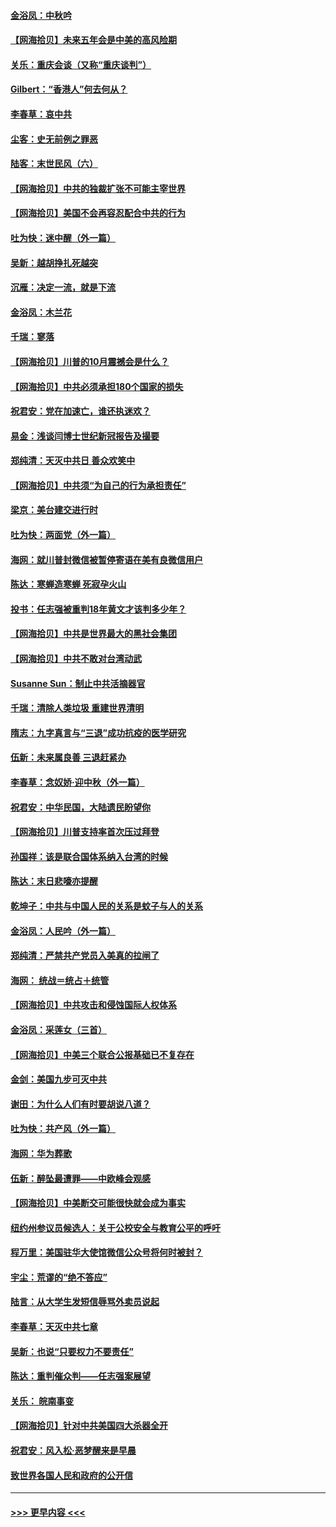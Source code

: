 #### [金浴凤：中秋吟](../pages/nsc993/n12441773.md?t=09302202) 
#### [【网海拾贝】未来五年会是中美的高风险期](../pages/nsc993/n12440760.md?t=09302202) 
#### [关乐：重庆会谈（又称“重庆谈判”）](../pages/nsc993/n12437525.md?t=09302202) 
#### [Gilbert：“香港人”何去何从？](../pages/nsc993/n12435894.md?t=09302202) 
#### [李春草：哀中共](../pages/nsc993/n12435874.md?t=09302202) 
#### [尘客：史无前例之罪恶](../pages/nsc993/n12435762.md?t=09302202) 
#### [陆客：末世民风（六）](../pages/nsc993/n12435354.md?t=09302202) 
#### [【网海拾贝】中共的独裁扩张不可能主宰世界](../pages/nsc993/n12435151.md?t=09302202) 
#### [【网海拾贝】美国不会再容忍配合中共的行为](../pages/nsc993/n12433808.md?t=09302202) 
#### [吐为快：迷中醒（外一篇）](../pages/nsc993/n12433585.md?t=09302202) 
#### [吴新：越胡挣扎死越突](../pages/nsc993/n12433562.md?t=09302202) 
#### [沉雁：决定一流，就是下流](../pages/nsc993/n12432128.md?t=09302202) 
#### [金浴凤：木兰花](../pages/nsc993/n12432124.md?t=09302202) 
#### [千瑞：寥落](../pages/nsc993/n12432071.md?t=09302202) 
#### [【网海拾贝】川普的10月震撼会是什么？](../pages/nsc993/n12431624.md?t=09302202) 
#### [【网海拾贝】中共必须承担180个国家的损失](../pages/nsc993/n12428893.md?t=09302202) 
#### [祝君安：党在加速亡，谁还执迷欢？](../pages/nsc993/n12428652.md?t=09302202) 
#### [易金：浅谈闫博士世纪新冠报告及撮要](../pages/nsc993/n12426822.md?t=09302202) 
#### [郑纯清：天灭中共日 善众欢笑中](../pages/nsc993/n12426784.md?t=09302202) 
#### [【网海拾贝】中共须“为自己的行为承担责任”](../pages/nsc993/n12426067.md?t=09302202) 
#### [梁京：美台建交进行时](../pages/nsc993/n12424066.md?t=09302202) 
#### [吐为快：两面党（外一篇）](../pages/nsc993/n12424043.md?t=09302202) 
#### [海网：就川普封微信被暂停寄语在美有良微信用户](../pages/nsc993/n12424021.md?t=09302202) 
#### [陈达：寒蝉造寒蝉 死寂孕火山](../pages/nsc993/n12423958.md?t=09302202) 
#### [投书：任志强被重判18年黄文才该判多少年？](../pages/nsc993/n12423672.md?t=09302202) 
#### [【网海拾贝】中共是世界最大的黑社会集团](../pages/nsc993/n12423543.md?t=09302202) 
#### [【网海拾贝】中共不敢对台湾动武](../pages/nsc993/n12421418.md?t=09302202) 
#### [Susanne Sun：制止中共活摘器官](../pages/nsc993/n12419654.md?t=09302202) 
#### [千瑞：清除人类垃圾 重建世界清明](../pages/nsc993/n12419414.md?t=09302202) 
#### [隋志：九字真言与“三退”成功抗疫的医学研究](../pages/nsc993/n12419248.md?t=09302202) 
#### [伍新：未来属良善 三退赶紧办](../pages/nsc993/n12418496.md?t=09302202) 
#### [李春草：念奴娇·迎中秋（外一篇）](../pages/nsc993/n12418465.md?t=09302202) 
#### [祝君安：中华民国，大陆遗民盼望你](../pages/nsc993/n12418089.md?t=09302202) 
#### [【网海拾贝】川普支持率首次压过拜登](../pages/nsc993/n12418050.md?t=09302202) 
#### [孙国祥：该是联合国体系纳入台湾的时候](../pages/nsc993/n12417369.md?t=09302202) 
#### [陈达：末日悲嚎亦提醒](../pages/nsc993/n12416736.md?t=09302202) 
#### [乾坤子：中共与中国人民的关系是蚊子与人的关系](../pages/nsc993/n12416632.md?t=09302202) 
#### [金浴凤：人民吟（外一篇）](../pages/nsc993/n12416567.md?t=09302202) 
#### [郑纯清：严禁共产党员入美真的拉闸了](../pages/nsc993/n12416550.md?t=09302202) 
#### [海网： 统战＝统占＋统管](../pages/nsc993/n12416404.md?t=09302202) 
#### [【网海拾贝】中共攻击和侵蚀国际人权体系](../pages/nsc993/n12416250.md?t=09302202) 
#### [金浴凤：采莲女（三首）](../pages/nsc993/n12415517.md?t=09302202) 
#### [【网海拾贝】中美三个联合公报基础已不复存在](../pages/nsc993/n12415054.md?t=09302202) 
#### [金剑：美国九步可灭中共](../pages/nsc993/n12413183.md?t=09302202) 
#### [谢田：为什么人们有时要胡说八道？](../pages/nsc993/n12411861.md?t=09302202) 
#### [吐为快：共产风（外一篇）](../pages/nsc993/n12411761.md?t=09302202) 
#### [海网：华为葬歌](../pages/nsc993/n12410381.md?t=09302202) 
#### [伍新：醉坠最遭罪——中欧峰会观感](../pages/nsc993/n12410364.md?t=09302202) 
#### [【网海拾贝】中美断交可能很快就会成为事实](../pages/nsc993/n12409495.md?t=09302202) 
#### [纽约州参议员候选人：关于公校安全与教育公平的呼吁](../pages/nsc993/n12409228.md?t=09302202) 
#### [程万里：美国驻华大使馆微信公众号将何时被封？](../pages/nsc993/n12407397.md?t=09302202) 
#### [宇尘：荒谬的“绝不答应”](../pages/nsc993/n12407360.md?t=09302202) 
#### [陆言：从大学生发短信辱骂外卖员说起](../pages/nsc993/n12407285.md?t=09302202) 
#### [李春草：天灭中共七章](../pages/nsc993/n12406988.md?t=09302202) 
#### [吴新：也说“只要权力不要责任”](../pages/nsc993/n12406966.md?t=09302202) 
#### [陈达：重判催众判——任志强案展望](../pages/nsc993/n12404540.md?t=09302202) 
#### [关乐： 皖南事变](../pages/nsc993/n12404288.md?t=09302202) 
#### [【网海拾贝】针对中共美国四大杀器全开](../pages/nsc993/n12404172.md?t=09302202) 
#### [祝君安：风入松‧恶梦醒来是早晨](../pages/nsc993/n12401953.md?t=09302202) 
#### [致世界各国人民和政府的公开信](../pages/nsc993/n12401824.md?t=09302202) 

----
#### [ >>> 更早内容 <<< ](../indexes/nsc993-earlier.md)

